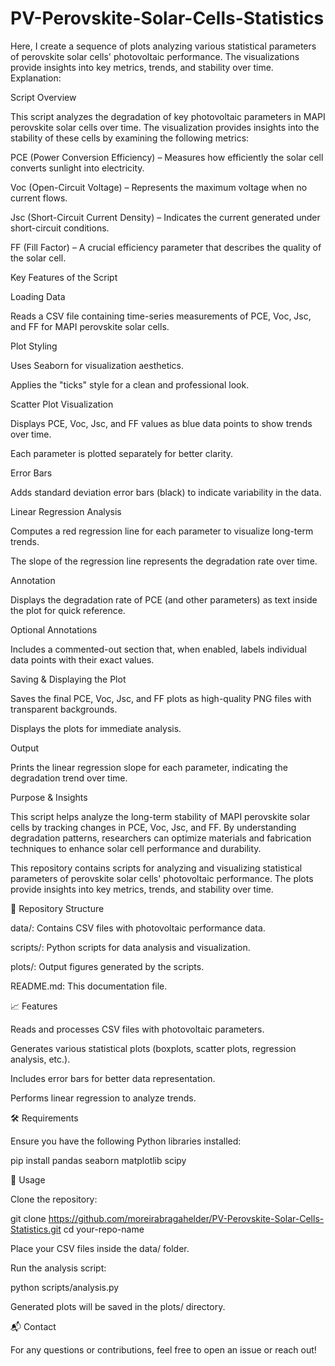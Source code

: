 # PV-Perovskite-Solar-Cells-Statistics
Here, I create a sequence of plots analyzing various statistical parameters of perovskite solar cells' photovoltaic performance. The visualizations provide insights into key metrics, trends, and stability over time.
Explanation:

Script Overview

This script analyzes the degradation of key photovoltaic parameters in MAPI perovskite solar cells over time. The visualization provides insights into the stability of these cells by examining the following metrics:

   PCE (Power Conversion Efficiency) – Measures how efficiently the solar cell converts sunlight into electricity.

   Voc (Open-Circuit Voltage) – Represents the maximum voltage when no current flows.

  Jsc (Short-Circuit Current Density) – Indicates the current generated under short-circuit conditions.

  FF (Fill Factor) – A crucial efficiency parameter that describes the quality of the solar cell.

  Key Features of the Script

  Loading Data

  Reads a CSV file containing time-series measurements of PCE, Voc, Jsc, and FF for MAPI perovskite solar cells.

  Plot Styling

  Uses Seaborn for visualization aesthetics.

  Applies the "ticks" style for a clean and professional look.

  Scatter Plot Visualization

  Displays PCE, Voc, Jsc, and FF values as blue data points to show trends over time.

  Each parameter is plotted separately for better clarity.

  Error Bars

  Adds standard deviation error bars (black) to indicate variability in the data.

  Linear Regression Analysis

  Computes a red regression line for each parameter to visualize long-term trends.

  The slope of the regression line represents the degradation rate over time.

  Annotation

  Displays the degradation rate of PCE (and other parameters) as text inside the plot for quick reference.

  Optional Annotations

  Includes a commented-out section that, when enabled, labels individual data points with their exact values.

  Saving & Displaying the Plot

  Saves the final PCE, Voc, Jsc, and FF plots as high-quality PNG files with transparent backgrounds.

  Displays the plots for immediate analysis.

  Output

  Prints the linear regression slope for each parameter, indicating the degradation trend over time.

 Purpose & Insights

 This script helps analyze the long-term stability of MAPI perovskite solar cells by tracking changes in PCE, Voc, Jsc, and FF. By understanding degradation patterns, researchers can optimize materials and fabrication techniques to enhance solar cell  performance and durability.



This repository contains scripts for analyzing and visualizing statistical parameters of perovskite solar cells' photovoltaic performance. The plots provide insights into key metrics, trends, and stability over time.

📂 Repository Structure

data/: Contains CSV files with photovoltaic performance data.

scripts/: Python scripts for data analysis and visualization.

plots/: Output figures generated by the scripts.

README.md: This documentation file.

📈 Features

Reads and processes CSV files with photovoltaic parameters.

Generates various statistical plots (boxplots, scatter plots, regression analysis, etc.).

Includes error bars for better data representation.

Performs linear regression to analyze trends.

🛠 Requirements

Ensure you have the following Python libraries installed:

pip install pandas seaborn matplotlib scipy

🚀 Usage

Clone the repository:

git clone https://github.com/moreirabragahelder/PV-Perovskite-Solar-Cells-Statistics.git
cd your-repo-name

Place your CSV files inside the data/ folder.

Run the analysis script:

python scripts/analysis.py

Generated plots will be saved in the plots/ directory.

📬 Contact

For any questions or contributions, feel free to open an issue or reach out!
